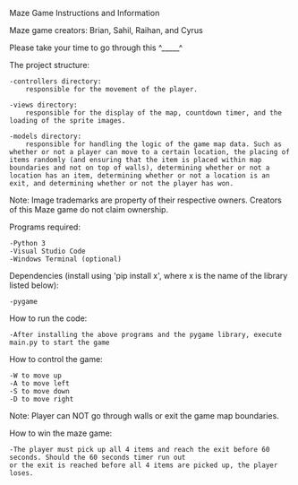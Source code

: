 Maze Game Instructions and Information

Maze game creators: Brian, Sahil, Raihan, and Cyrus

Please take your time to go through this ^_____^


The project structure:

    -controllers directory:
        responsible for the movement of the player.
        
    -views directory:
        responsible for the display of the map, countdown timer, and the loading of the sprite images.
        
    -models directory:
        responsible for handling the logic of the game map data. Such as whether or not a player can move to a certain location, the placing of items randomly (and ensuring that the item is placed within map boundaries and not on top of walls), determining whether or not a location has an item, determining whether or not a location is an exit, and determining whether or not the player has won.

Note: Image trademarks are property of their respective owners. Creators of this Maze game do not claim ownership.


Programs required:

    -Python 3
    -Visual Studio Code
    -Windows Terminal (optional)


Dependencies (install using 'pip install x', where x is the name of the library listed below):

    -pygame


How to run the code:

    -After installing the above programs and the pygame library, execute main.py to start the game


How to control the game:

    -W to move up
    -A to move left
    -S to move down
    -D to move right

Note: Player can NOT go through walls or exit the game map boundaries.


How to win the maze game:

    -The player must pick up all 4 items and reach the exit before 60 seconds. Should the 60 seconds timer run out
    or the exit is reached before all 4 items are picked up, the player loses.
